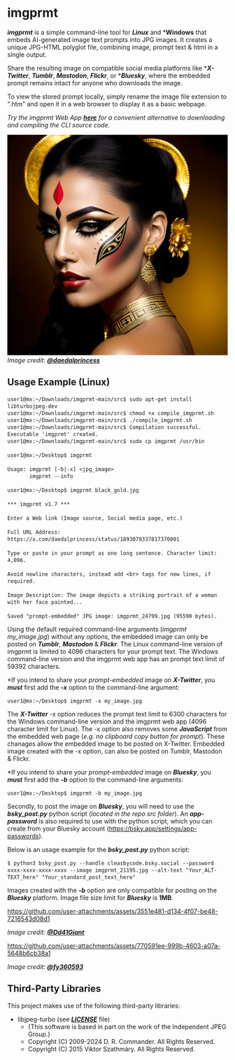 # imgprmt

***imgprmt*** is a simple command-line tool for ***Linux*** and ***Windows** that embeds AI-generated image text prompts into JPG images. It creates a unique JPG-HTML polyglot file, combining image, prompt text & html in a single output.  

Share the resulting image on compatible social media platforms like ****X-Twitter***, ***Tumblr***, ***Mastodon***, ***Flickr***, or ****Bluesky***, where the embedded prompt remains intact for anyone who downloads the image.  

To view the stored prompt locally, simply rename the image file extension to ".htm" and open it in a web browser to display it as a basic webpage.

*Try the imgprmt Web App [***here***](https://cleasbycode.co.uk/imgprmt/app/) for a convenient alternative to downloading and compiling the CLI source code.*

![Demo Image](https://github.com/CleasbyCode/imgprmt/blob/main/demo_image/imgprmt_48940.jpg)  
*Image credit: [***@daedalprincess***](https://x.com/daedalprincess)*  

## Usage Example (Linux)

```console
user1@mx:~/Downloads/imgprmt-main/src$ sudo apt-get install libturbojpeg-dev
user1@mx:~/Downloads/imgprmt-main/src$ chmod +x compile_imgprmt.sh
user1@mx:~/Downloads/imgprmt-main/src$ ./compile_imgprmt.sh
user1@mx:~/Downloads/imgprmt-main/src$ Compilation successful. Executable 'imgprmt' created.
user1@mx:~/Downloads/imgprmt-main/src$ sudo cp imgprmt /usr/bin

user1@mx:~/Desktop$ imgprmt 

Usage: imgprmt [-b|-x] <jpg_image> 
       imgprmt --info

user1@mx:~/Desktop$ imgprmt black_gold.jpg

*** imgprmt v1.7 ***

Enter a Web link (Image source, Social media page, etc.)

Full URL Address: https://x.com/daedalprincess/status/1893078337817370801

Type or paste in your prompt as one long sentence. Character limit: 4,096.

Avoid newline characters, instead add <br> tags for new lines, if required.

Image Description: The image depicts a striking portrait of a woman with her face painted...

Saved "prompt-embedded" JPG image: imgprmt_24799.jpg (95590 bytes).

```
Using the default required command-line arguments (*imgprmt my_image.jpg*) without any options, the embedded image can only be posted on ***Tumblr***, ***Mastodon*** & ***Flickr***. The Linux command-line version of imgprmt is limited to 4096 characters for your prompt text. The Windows command-line version and the imgprmt web app has an prompt text limit of 59392 characters.

*If you intend to share your *prompt-embedded* image on ***X-Twitter***, you ***must*** first add the ***-x*** option to the command-line argument:
```console
user1@mx:~/Desktop$ imgprmt -x my_image.jpg
```
The ***X-Twitter*** -x option reduces the prompt text limit to 6300 characters for the Windows command-line version and the imgprmt web app (4096 character limit for Linux). The -x option also removes some ***JavaScript*** from the embedded web page (*e.g. no clipboard copy button for prompt*). These chanages allow the embedded image to be posted on X-Twitter. Embedded image created with the -x option, can also be posted on Tumblr, Mastodon & Flickr.

*If you intend to share your *prompt-embedded* image on ***Bluesky***, you ***must*** first add the ***-b*** option to the command-line arguments:  

```console
user1@mx:~/Desktop$ imgprmt -b my_image.jpg
```
Secondly, to post the image on ***Bluesky***, you will need to use the ***bsky_post.py*** python script (*located in the repo src folder*). An ***app-password*** is also required to use with the python script, which you can create from your Bluesky account (https://bsky.app/settings/app-passwords).  

Below is an usage example for the ***bsky_post.py*** python script:  

```console
$ python3 bsky_post.py --handle cleasbycode.bsky.social --password xxxx-xxxx-xxxx-xxxx --image imgprmt_21195.jpg --alt-text "Your_ALT-TEXT_here" "Your_standard_post_text_here"
```
Images created with the ***-b*** option are only compatible for posting on the ***Bluesky*** platform. Image file size limit for ***Bluesky*** is **1MB**.  

https://github.com/user-attachments/assets/3551e481-d134-4f07-be48-7216543d08d1
  
*Image credit: [***@Dd41Giant***](https://x.com/Dd41Giant)*  

https://github.com/user-attachments/assets/770591ee-999b-4603-a07a-5648b6cb38a1

*Image credit: [***@fy360593***](https://x.com/fy360593)* 

## Third-Party Libraries

This project makes use of the following third-party libraries:

- libjpeg-turbo (see [***LICENSE***](https://github.com/libjpeg-turbo/libjpeg-turbo/blob/main/LICENSE.md) file)  
  - {This software is based in part on the work of the Independent JPEG Group.}
  - Copyright (C) 2009-2024 D. R. Commander. All Rights Reserved.
  - Copyright (C) 2015 Viktor Szathmáry. All Rights Reserved.
    
##

